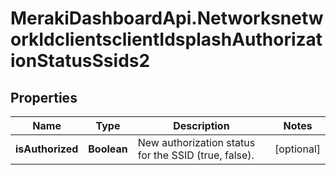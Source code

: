 # MerakiDashboardApi.NetworksnetworkIdclientsclientIdsplashAuthorizationStatusSsids2

## Properties
Name | Type | Description | Notes
------------ | ------------- | ------------- | -------------
**isAuthorized** | **Boolean** | New authorization status for the SSID (true, false). | [optional] 
